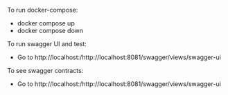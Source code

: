 To run docker-compose:
- docker compose up
- docker compose down

To run swagger UI and test:
- Go to http://localhost:<service-port>/http://localhost:8081/swagger/views/swagger-ui

To see swagger contracts:
- Go to http://localhost:<service-port>/http://localhost:8081/swagger/views/swagger-ui
~~~~